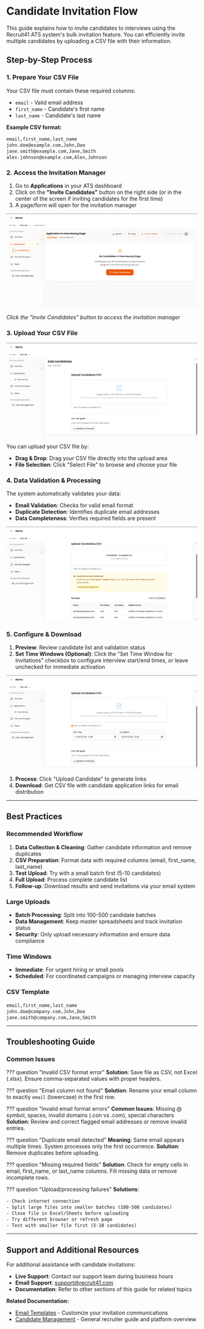 # Candidate Invitation Flow

This guide explains how to invite candidates to interviews using the Recruit41 ATS system's bulk invitation feature. You can efficiently invite multiple candidates by uploading a CSV file with their information.

## Step-by-Step Process

### 1. Prepare Your CSV File

Your CSV file must contain these required columns:

- `email` - Valid email address
- `first_name` - Candidate's first name  
- `last_name` - Candidate's last name

**Example CSV format:**
```csv
email,first_name,last_name
john.doe@example.com,John,Doe
jane.smith@example.com,Jane,Smith
alex.johnson@example.com,Alex,Johnson
```

### 2. Access the Invitation Manager

1. Go to **Applications** in your ATS dashboard
2. Click on the **"Invite Candidates"** button on the right side (or in the center of the screen if inviting candidates for the first time)
3. A page/form will open for the invitation manager

![Invite Candidates Button](../assets/images/invite-candidate.png)

*Click the "Invite Candidates" button to access the invitation manager*

### 3. Upload Your CSV File

![CSV Upload Interface](../assets/images/upload-csv.png)

You can upload your CSV file by:

- **Drag & Drop**: Drag your CSV file directly into the upload area
- **File Selection**: Click "Select File" to browse and choose your file

### 4. Data Validation & Processing

The system automatically validates your data:

- **Email Validation**: Checks for valid email format
- **Duplicate Detection**: Identifies duplicate email addresses  
- **Data Completeness**: Verifies required fields are present

![Validation Warning Example](../assets/images/warning.png)

### 5. Configure & Download

1. **Preview**: Review candidate list and validation status
2. **Set Time Windows (Optional)**: Click the "Set Time Window for Invitations" checkbox to configure interview start/end times, or leave unchecked for immediate activation

![Set Time Windows](../assets/images/set-time-windows.png)

3. **Process**: Click "Upload Candidate" to generate links
4. **Download**: Get CSV file with candidate application links for email distribution

---

## Best Practices

### Recommended Workflow

1. **Data Collection & Cleaning**: Gather candidate information and remove duplicates
2. **CSV Preparation**: Format data with required columns (email, first_name, last_name)
3. **Test Upload**: Try with a small batch first (5-10 candidates)
4. **Full Upload**: Process complete candidate list
5. **Follow-up**: Download results and send invitations via your email system

### Large Uploads

- **Batch Processing**: Split into 100-500 candidate batches
- **Data Management**: Keep master spreadsheets and track invitation status
- **Security**: Only upload necessary information and ensure data compliance

### Time Windows

- **Immediate**: For urgent hiring or small pools
- **Scheduled**: For coordinated campaigns or managing interview capacity

### CSV Template
```csv
email,first_name,last_name
john.doe@company.com,John,Doe
jane.smith@company.com,Jane,Smith
```

---

## Troubleshooting Guide

### Common Issues

??? question "Invalid CSV format error"
    **Solution**: Save file as CSV, not Excel (.xlsx). Ensure comma-separated values with proper headers.

??? question "Email column not found"
    **Solution**: Rename your email column to exactly `email` (lowercase) in the first row.

??? question "Invalid email format errors"
    **Common Issues**: Missing @ symbol, spaces, invalid domains (.con vs .com), special characters
    **Solution**: Review and correct flagged email addresses or remove invalid entries.

??? question "Duplicate email detected"
    **Meaning**: Same email appears multiple times. System processes only the first occurrence.
    **Solution**: Remove duplicates before uploading.

??? question "Missing required fields"
    **Solution**: Check for empty cells in email, first_name, or last_name columns. Fill missing data or remove incomplete rows.

??? question "Upload/processing failures"
    **Solutions**: 

    - Check internet connection
    - Split large files into smaller batches (100-500 candidates)
    - Close file in Excel/Sheets before uploading
    - Try different browser or refresh page
    - Test with smaller file first (5-10 candidates)

---

## Support and Additional Resources

For additional assistance with candidate invitations:

- **Live Support**: Contact our support team during business hours
- **Email Support**: [support@recruit41.com](mailto:support@recruit41.com)
- **Documentation**: Refer to other sections of this guide for related topics

**Related Documentation:**

- [Email Templates](email-templates.md) - Customize your invitation communications
- [Candidate Management](index.md) - General recruiter guide and platform overview